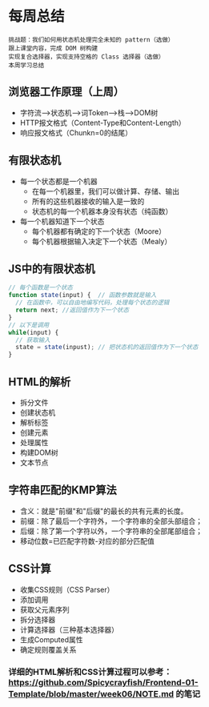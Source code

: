 # 每周总结

    挑战题：我们如何用状态机处理完全未知的 pattern（选做）
    跟上课堂内容，完成 DOM 树构建
    实现复合选择器，实现支持空格的 Class 选择器（选做）
    本周学习总结

## 浏览器工作原理（上周）
- 字符流——>状态机——>词Token——>栈——>DOM树
- HTTP报文格式（Content-Type和Content-Length）
- 响应报文格式（Chunkn=0的结尾）

## 有限状态机
- 每一个状态都是一个机器
	-  在每一个机器里，我们可以做计算、存储、输出
	-  所有的这些机器接收的输入是一致的
	-  状态机的每一个机器本身没有状态（纯函数）
- 每一个机器知道下一个状态
	- 每个机器都有确定的下一个状态（Moore）
	- 每个机器根据输入决定下一个状态（Mealy）

## JS中的有限状态机
```javascript
// 每个函数是一个状态
function state(input) {  // 函数参数就是输入
  // 在函数中，可以自由地编写代码，处理每个状态的逻辑
  return next; //返回值作为下一个状态
}
// 以下是调用
while(input) {
  // 获取输入
  state = state(inpust); // 把状态机的返回值作为下一个状态
}
```

## HTML的解析
- 拆分文件
- 创建状态机
- 解析标签
- 创建元素
- 处理属性
- 构建DOM树
- 文本节点

## 字符串匹配的KMP算法
- 含义：就是"前缀"和"后缀"的最长的共有元素的长度。
- 前缀：除了最后一个字符外，一个字符串的全部头部组合；
- 后缀：除了第一个字符以外，一个字符串的全部尾部组合；
- 移动位数=已匹配字符数-对应的部分匹配值

## CSS计算
- 收集CSS规则（CSS Parser）
- 添加调用
- 获取父元素序列
- 拆分选择器
- 计算选择器（三种基本选择器）
- 生成Computed属性
- 确定规则覆盖关系

### 详细的HTML解析和CSS计算过程可以参考：https://github.com/Spicycrayfish/Frontend-01-Template/blob/master/week06/NOTE.md 的笔记
